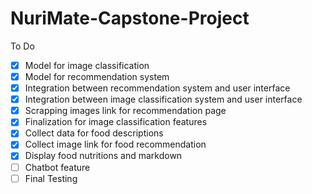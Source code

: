 # NuriMate-Capstone-Project

To Do
- [x] Model for image classification
- [x] Model for recommendation system 
- [x] Integration between recommendation system and user interface
- [x] Integration between image classification system and user interface
- [x] Scrapping images link for recommendation page
- [x] Finalization for image classification features 
- [x] Collect data for food descriptions
- [x] Collect image link for food recommendation
- [x] Display food nutritions and markdown
- [ ] Chatbot feature
- [ ] Final Testing
